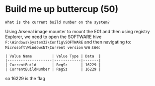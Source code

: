 # Build me up buttercup (50)
`What is the current build number on the system?`

Using Arsenal image mounter to mount the E01 and then using registry Explorer, we need to open the SOFTWARE hive `F:\Windows\System32\Config\SOFTWARE` and then navigating to: `Microsoft\WindowsNT\Current version` we see:
```
| Value Name         | Value Type | Data  |
|--------------------|------------|-------|
| CurrentBuild       | RegSz      | 16229 |
| CurrentBuildNumber | RegSz      | 16229 |
```
so 16229 is the flag